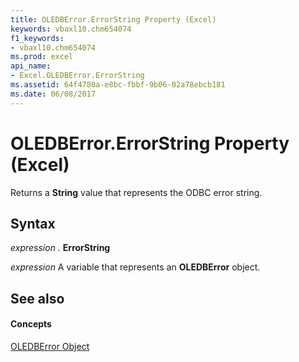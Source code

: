 ```yaml
---
title: OLEDBError.ErrorString Property (Excel)
keywords: vbaxl10.chm654074
f1_keywords:
- vbaxl10.chm654074
ms.prod: excel
api_name:
- Excel.OLEDBError.ErrorString
ms.assetid: 64f4780a-e8bc-fbbf-9b06-02a78ebcb181
ms.date: 06/08/2017
---
```



# OLEDBError.ErrorString Property (Excel)

Returns a **String** value that represents the ODBC error string.


## Syntax

 _expression_ . **ErrorString**

 _expression_ A variable that represents an **OLEDBError** object.


## See also


#### Concepts


[OLEDBError Object](oledberror-object-excel.md)

